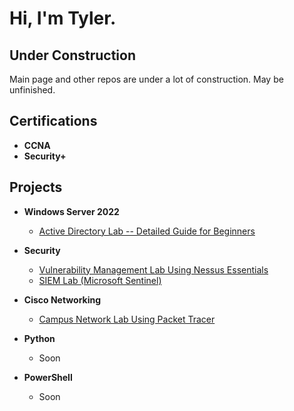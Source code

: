 <h1>Hi, I'm Tyler.</h1>
<h2>Under Construction</h2>
Main page and other repos are under a lot of construction. May be unfinished. 
<h2>Certifications</h2>
 
 - <b>CCNA</b> 
 - <b>Security+</b>
 

<h2>Projects</h2>

- <b>Windows Server 2022</b>
  - [Active Directory Lab -- Detailed Guide for Beginners](https://github.com/TylersTechLab/ActiveDirectoryGuide)
- <b>Security</b>
  - [Vulnerability Management Lab Using Nessus Essentials](https://github.com/TylersTechLab/NessusEssentialsLab) 
  - [SIEM Lab (Microsoft Sentinel)](https://github.com/TylersTechLab/MicrosoftSentinelLab)
- <b>Cisco Networking</b>
  - [Campus Network Lab Using Packet Tracer](https://github.com/TylersTechLab/CampusNetworkLab)
 
- <b>Python</b>
  - Soon
  
- <b>PowerShell</b>
  - Soon


